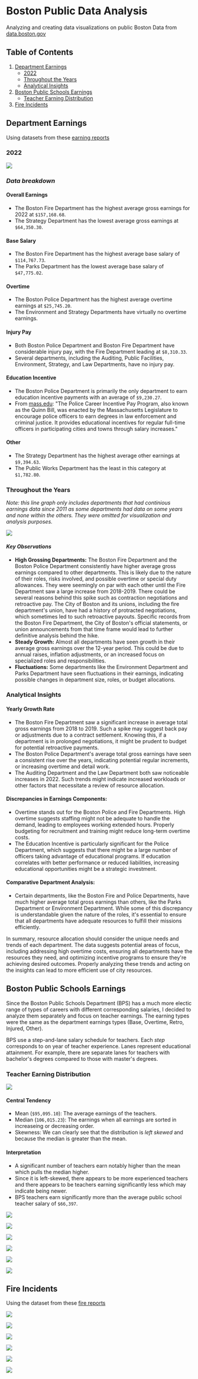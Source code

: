 # Boston Public Data Analysis
Analyzing and creating data visualizations on public Boston Data from [data.boston.gov](data.boston.gov)

## Table of Contents

1. [Department Earnings](#department-earnings)
    - [2022](#2022)
    - [Throughout the Years](#throughout-the-years)
    - [Analytical Insights](#analytical-insights)
2. [Boston Public Schools Earnings](#boston-public-schools-Earnings)
    - [Teacher Earning Distribution](#teacher-earning-distribution)
3. [Fire Incidents](#fire-incidents)

## Department Earnings

Using datasets from these [earning reports](https://data.boston.gov/dataset/employee-earnings-report)

### 2022

![](./Department_Earnings/stacked_2022_earnings.png)<!-- -->

### _Data breakdown_

#### Overall Earnings
- The Boston Fire Department has the highest average gross earnings for 2022 at `$157,168.68`.
- The Strategy Department has the lowest average gross earnings at `$64,350.30`.

#### Base Salary
- The Boston Fire Department has the highest average base salary of `$114,767.73`.
- The Parks Department has the lowest average base salary of `$47,775.02`.

#### Overtime

- The Boston Police Department has the highest average overtime earnings at `$25,745.20`.
- The Environment and Strategy Departments have virtually no overtime earnings.

#### Injury Pay

- Both Boston Police Department and Boston Fire Department have considerable injury pay, with the Fire Department leading at `$8,310.33`.
- Several departments, including the Auditing, Public Facilities, Environment, Strategy, and Law Departments, have no injury pay.

#### Education Incentive

- The Boston Police Department is primarily the only department to earn education incentive payments with an average of `$9,230.27`.
- From [mass.edu](https://www.mass.edu/osfa/initiatives/pcipp.asp): "The Police Career Incentive Pay Program, also known as the Quinn Bill, was enacted by the Massachusetts Legislature to encourage police officers to earn degrees in law enforcement and criminal justice.  It provides educational incentives for regular full-time officers in participating cities and towns through salary increases."

#### Other

- The Strategy Department has the highest average other earnings at `$9,394.63`.
- The Public Works Department has the least in this category at `$1,782.80`.

### Throughout the Years

*Note: this line graph only includes departments that had continious earnings data since 2011 as some departments had data on some years and none within the others. They were omitted for visualization and analysis purposes.*

![](./Department_Earnings/line_plot.png)<!-- -->

#### _Key Observations_

- **High Grossing Departments:** The Boston Fire Department and the Boston Police Department consistently have higher average gross earnings compared to other departments. This is likely due to the nature of their roles, risks involved, and possible overtime or special duty allowances. They were seemingly on par with each other until the Fire Department saw a large increase from 2018-2019. There could be several reasons behind this spike such as contraction negotiations and retroactive pay. The City of Boston and its unions, including the fire department's union, have had a history of protracted negotiations, which sometimes led to such retroactive payouts. Specific records from the Boston Fire Department, the City of Boston's official statements, or union announcements from that time frame would lead to further definitive analysis behind the hike. 
- **Steady Growth:** Almost all departments have seen growth in their average gross earnings over the 12-year period. This could be due to annual raises, inflation adjustments, or an increased focus on specialized roles and responsibilities.
- **Fluctuations:** Some departments like the Environment Department and Parks Department have seen fluctuations in their earnings, indicating possible changes in department size, roles, or budget allocations.

### Analytical Insights

#### Yearly Growth Rate
- The Boston Fire Department saw a significant increase in average total gross earnings from 2018 to 2019. Such a spike may suggest back pay or adjustments due to a contract settlement. Knowing this, if a department is in prolonged negotiations, it might be prudent to budget for potential retroactive payments.
- The Boston Police Department's average total gross earnings have seen a consistent rise over the years, indicating potential regular increments, or increasing overtime and detail work.
- The Auditing Department and the Law Department both saw noticeable increases in 2022. Such trends might indicate increased workloads or other factors that necessitate a review of resource allocation.

#### Discrepancies in Earnings Components:
- Overtime stands out for the Boston Police and Fire Departments. High overtime suggests staffing might not be adequate to handle the demand, leading to employees working extended hours. Properly budgeting for recruitment and training might reduce long-term overtime costs.
- The Education Incentive is particularly significant for the Police Department, which suggests that there might be a large number of officers taking advantage of educational programs. If education correlates with better performance or reduced liabilities, increasing educational opportunities might be a strategic investment.

#### Comparative Department Analysis:
- Certain departments, like the Boston Fire and Police Departments, have much higher average total gross earnings than others, like the Parks Department or Environment Department. While some of this discrepancy is understandable given the nature of the roles, it's essential to ensure that all departments have adequate resources to fulfill their missions efficiently.

In summary, resource allocation should consider the unique needs and trends of each department. The data suggests potential areas of focus, including addressing high overtime costs, ensuring all departments have the resources they need, and optimizing incentive programs to ensure they're achieving desired outcomes. Properly analyzing these trends and acting on the insights can lead to more efficient use of city resources.

## Boston Public Schools Earnings

Since the Boston Public Schools Department (BPS) has a much more electic range of types of careers with different corresponding salaries, I decided to analyze them separately and focus on teacher earnings. The earning types were the same as the department earnings types (Base, Overtime, Retro, Injured, Other).

BPS use a step-and-lane salary schedule for teachers. Each *step* corresponds to on year of teacher experience. Lanes represent educational attainment. For example, there are separate lanes for teachers with bachelor's degrees compared to those with master's degrees. 

### Teacher Earning Distribution

![](./BPS_earnings/bps2022_teach_hist.png)<!-- -->

#### Central Tendency

- Mean (`$95,095.10`): The average earnings of the teachers.
- Median (`106,015.23`): The earnings when all earnings are sorted in increaseing or decreasing order.
- Skewness: We can clearly see that the distribution is *left skewed* and because the median is greater than the mean.

#### Interpretation

- A significant number of teachers earn notably higher than the mean which pulls the median higher.
- Since it is left-skewed, there appears to be more experienced teachers and there appears to be teachers earning significantly less which may indicate being newer.
- BPS teachers earn significantly more than the average public school teacher salary of `$66,397`.

![](./BPS_earnings/bps2022_teach_postal_map.png)<!-- -->



![](./BPS_earnings/bps2022_teach_top_20.png)<!-- -->

![](./BPS_earnings/bps2022_teach_bottom_20.png)<!-- -->

![](./BPS_earnings/bps2022_teach_bar.png)<!-- -->

![](./BPS_earnings/bps2022_teach_box.png)<!-- -->

![](./BPS_earnings/bps2022_type_bar.png)<!-- -->

## Fire Incidents

Using the dataset from these [fire reports](https://data.boston.gov/dataset/fire-incident-reporting)

![](./Fire_incidents/incident_years.png)<!-- -->

![](./Fire_incidents/incident_hours.png)<!-- -->

![](./Fire_incidents/incident_months.png)<!-- -->

![](./Fire_incidents/incident_choro.png)<!-- -->

![](./Fire_incidents/incident_word_cloud.png)<!-- -->

![](./Fire_incidents/incident_prop_word_cloud.png)<!-- -->





